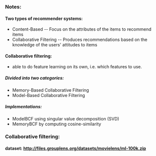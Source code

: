 ### Notes:
#### Two types of recommender systems:
- Content-Based
-- Focus on the attributes of the items to recommend items
- Collaborative Filtering
-- Produces recommendations based on the knowledge of the users' attitudes to items
#### Collaborative filtering:
- able to do feature learning on its own, i.e. which features to use.
##### Divided into two categories:
- Memory-Based Collaborative Filtering
- Model-Based Collaborative Filtering

##### Implementations:
- ModelBCF using singular value decomposition (SVD)
- MemoryBCF by computing cosine-similarity

### Collaborative filtering:
#### dataset: http://files.grouplens.org/datasets/movielens/ml-100k.zip 
